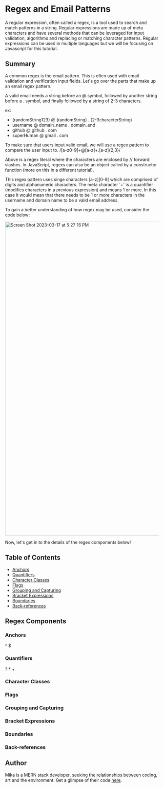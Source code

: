 # Regex and Email Patterns

A regular expression, often called a regex, is a tool used to search and match patterns in a string.
Regular expressions are made up of meta characters and have several methods that can be leveraged for input validation, algorithms and replacing or matching character patterns. Regular expressions can be used in multiple languages but we will be focusing on Javascript for this tutorial.

## Summary

A common regex is the email pattern. This is often used with email validation and verification input fields.
Let's go over the parts that make up an email regex pattern.

A valid email needs a string before an @ symbol, followed by another string before a . symbol, and finally followed by a string of 2-3 characters.

ex:
* (randomString123) @ (randomString) . (2-3characterString)
* username @ domain_name . domain_end
* github @ github . com
* superHuman @ gmail . com

To make sure that users input valid email, we will use a regex pattern to compare the user input to.
/[a-z0-9]+@[a-z]+\.[a-z]{2,3}/

Above is a regex literal where the characters are enclosed by // forward slashes. 
In JavaScript, regexs can also be an object called by a constructor function (more on this in a different tutorial).

This regex pattern uses singe characters [a-z][0-9] which are comprised of digits and alphanumeric characters.
The meta character '+' is a quantifier (modifies characters in a previous expression) and means 1 or more. 
In this case it would mean that there needs to be 1 or more characters in the username and domain name to be a valid email address.

To gain a better understanding of how regex may be used, consider the code below:

<img width="1026" alt="Screen Shot 2023-03-17 at 5 27 16 PM" src="https://user-images.githubusercontent.com/110942241/226056694-8e6e910e-9149-4e01-9622-1504042cf072.png">


Now, let's get in to the details of the regex components below!


## Table of Contents

- [Anchors](#anchors)
- [Quantifiers](#quantifiers)
- [Character Classes](#character-classes)
- [Flags](#flags)
- [Grouping and Capturing](#grouping-and-capturing)
- [Bracket Expressions](#bracket-expressions)
- [Boundaries](#boundaries)
- [Back-references](#back-references)


## Regex Components

### Anchors
^ $
### Quantifiers
? * +
### Character Classes

### Flags

### Grouping and Capturing

### Bracket Expressions

### Boundaries

### Back-references


## Author
Mika is a MERN stack developer, seeking the relationships between coding, art and the environment.
Get a glimpse of their code [here](https://github.com/mikafeng?tab=repositories).
